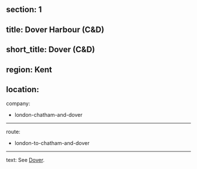section: 1
----
title: Dover Harbour (C&D)
----
short_title: Dover (C&D)
----
region: Kent
----
location: 
----
company:
- london-chatham-and-dover
----
route:
- london-to-chatham-and-dover
----
text: See [Dover](/stations/dover).
